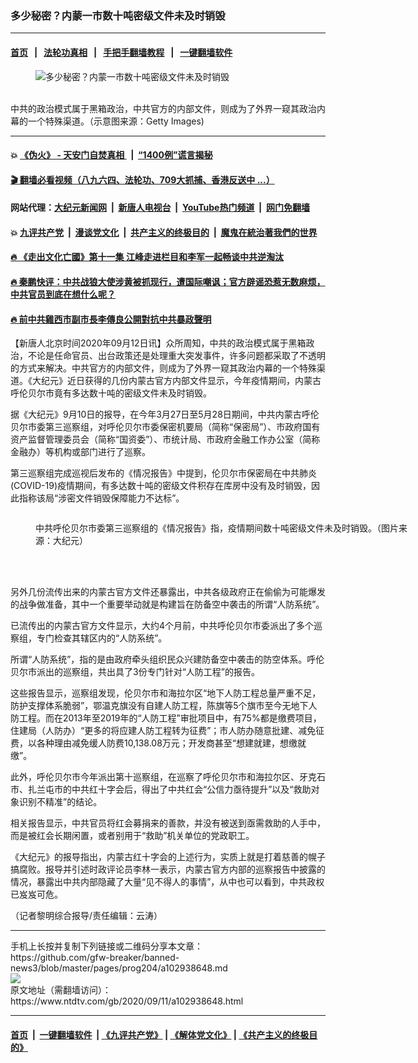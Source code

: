 ### 多少秘密？内蒙一市数十吨密级文件未及时销毁
------------------------

#### [首页](https://github.com/gfw-breaker/banned-news3/blob/master/README.md) &nbsp;&nbsp;|&nbsp;&nbsp; [法轮功真相](https://github.com/begood0513/basic/blob/master/README.md)  &nbsp;&nbsp;|&nbsp;&nbsp; [手把手翻墙教程](https://github.com/gfw-breaker/guides/wiki)  &nbsp;&nbsp;|&nbsp;&nbsp; [一键翻墙软件](https://github.com/gfw-breaker/nogfw/blob/master/README.md)  



<div><div class="featured_image">
 <figure>
  <img alt="多少秘密？内蒙一市数十吨密级文件未及时销毁" src="https://i.ntdtv.com/assets/uploads/2020/09/9c6e5e27234eb050ff75df89ef2e3278-800x450.jpg"/>
 </figure><br/>
 <span class="caption">
  中共的政治模式属于黑箱政治，中共官方的内部文件，则成为了外界一窥其政治内幕的一个特殊渠道。（示意图来源：Getty Images)
 </span>
</div>
</div><hr/>

#### 💥 [《伪火》 - 天安门自焚真相 ](http://141.164.51.119:10000/videos/blog/weihuo.html)&nbsp; |&nbsp; [“1400例”谎言揭秘  ](http://141.164.51.119:10000/videos/blog/jiexi1400.html)

#### [ 🎬  翻墙必看视频（八九六四、法轮功、709大抓捕、香港反送中 ...）](https://github.com/gfw-breaker/links/blob/master/banned.md)

#### 网站代理：[大纪元新闻网](http://167.172.10.89:10080/gb/) &nbsp;|&nbsp; [新唐人电视台](http://167.172.10.89:8808/gb/)  &nbsp;|&nbsp; [YouTube热门频道](http://158.247.203.241/youtube.html) &nbsp;|&nbsp; [网门免翻墙](http://158.247.203.241:11000/show.aspx?name=ogHome)

#### 💥 [九评共产党](http://141.164.51.119:10000/videos/res/jiuping/)&nbsp; |&nbsp; [漫谈党文化](http://141.164.51.119:10000/videos/res/mtdwh/)&nbsp; |&nbsp; [共产主义的终极目的](http://141.164.51.119:10000/videos/res/zjmd/)&nbsp; |&nbsp; [魔鬼在統治著我們的世界](http://141.164.51.119:10000/videos/res/TheSpecter/)  

#### [ 🔥  《走出文化亡國》第十一集 江峰走进栏目和李军一起畅谈中共逆淘汰](http://141.164.51.119:10000/videos/news/../res/zcwhwg/index.html)

#### [ 🔥  秦鹏快评：中共战狼大使涉黄被抓现行，遭国际嘲讽；官方辟谣恐惹无数麻烦，中共官员到底在想什么呢？](http://141.164.51.119:10000/videos/news/qp03.html)

#### [ 🔥  前中共雞西市副市長李傳良公開對抗中共暴政聲明](http://141.164.51.119:10000/videos/news/../tui/index.html)

<div><div class="post_content" itemprop="articleBody">
 <p>
  【新唐人北京时间2020年09月12日讯】众所周知，中共的政治模式属于黑箱政治，不论是任命官员、出台政策还是处理重大突发事件，许多问题都采取了不透明的方式来解决。中共官方的内部文件，则成为了外界一窥其政治内幕的一个特殊渠道。《大纪元》近日获得的几份内蒙古官方内部文件显示，今年疫情期间，内蒙古呼伦贝尔市竟有多达数十吨的密级文件未及时销毁。
 </p>
 <p>
  据《大纪元》9月10日的报导，在今年3月27日至5月28日期间，中共内蒙古呼伦贝尔市委第三巡察组，对呼伦贝尔市委保密机要局（简称“保密局”）、市政府国有资产监督管理委员会（简称“国资委”）、市统计局、市政府金融工作办公室（简称金融办）等机构或部门进行了巡察。
 </p>
 <p>
  第三巡察组完成巡视后发布的《情况报告》中提到，伦贝尔市保密局在中共肺炎(COVID-19)疫情期间，有多达数十吨的密级文件积存在库房中没有及时销毁，因此指称该局“涉密文件销毁保障能力不达标”。
 </p>
 <p>
  <img alt="" class="size-medium wp-image-102938649 aligncenter" src="https://i.ntdtv.com/assets/uploads/2020/09/ebbf3e28c4ddb5e49d868a27beb94494-600x505.jpg"/>
 </p>
 <figure class="wp-caption aligncenter" id="attachment_102938650" style="width: 600px">
  <img alt="" class="size-medium wp-image-102938650" src="https://i.ntdtv.com/assets/uploads/2020/09/4661bbf4c31fdaaf457871e7714a4902-600x526.jpg">
   <br/><figcaption class="wp-caption-text">
    中共呼伦贝尔市委第三巡察组的《情况报告》指，疫情期间数十吨密级文件未及时销毁。（图片来源：大纪元）
   </figcaption><br/>
  </img>
 </figure><br/>
 <p>
  另外几份流传出来的内蒙古官方文件还暴露出，中共各级政府正在偷偷为可能爆发的战争做准备，其中一个重要举动就是构建旨在防备空中袭击的所谓“人防系统”。
 </p>
 <p>
  已流传出的内蒙古官方文件显示，大约4个月前，中共呼伦贝尔市委派出了多个巡察组，专门检查其辖区内的“人防系统”。
 </p>
 <p>
  所谓“人防系统”，指的是由政府牵头组织民众兴建防备空中袭击的防空体系。呼伦贝尔市派出的巡察组，共出具了3份专门针对“人防工程”的报告。
 </p>
 <p>
  这些报告显示，巡察组发现，伦贝尔市和海拉尔区“地下人防工程总量严重不足，防护支撑体系脆弱”，鄂温克旗没有自建人防工程，陈旗等5个旗市至今无地下人防工程。而在2013年至2019年的“人防工程”审批项目中，有75%都是缴费项目，住建局（人防办）“更多的将应建人防工程转为征费”；市人防办随意批建、减免征费，以各种理由减免缓人防费10,138.08万元；开发商甚至“想建就建，想缴就缴”。
 </p>
 <p>
  此外，呼伦贝尔市今年派出第十巡察组，在巡察了呼伦贝尔市和海拉尔区、牙克石市、扎兰屯市的中共红十字会后，得出了中共红会“公信力亟待提升”以及“救助对象识别不精准”的结论。
 </p>
 <p>
  相关报告显示，中共官员将红会募捐来的善款，并没有被送到亟需救助的人手中，而是被红会长期闲置，或者别用于“救助”机关单位的党政职工。
 </p>
 <p>
  《大纪元》的报导指出，内蒙古红十字会的上述行为，实质上就是打着慈善的幌子搞腐败。报导并引述时政评论员李林一表示，内蒙古官方内部的巡察报告中披露的情况，暴露出中共内部隐藏了大量“见不得人的事情”，从中也可以看到，中共政权已岌岌可危。
 </p>
 <p>
  （记者黎明综合报导/责任编辑：云涛）
 </p>
 <div class="single_ad">
 </div>
</div>
</div>
<hr/>
手机上长按并复制下列链接或二维码分享本文章：<br/>
https://github.com/gfw-breaker/banned-news3/blob/master/pages/prog204/a102938648.md <br/>
<a href='https://github.com/gfw-breaker/banned-news3/blob/master/pages/prog204/a102938648.md'><img src='https://github.com/gfw-breaker/banned-news3/blob/master/pages/prog204/a102938648.md.png'/></a> <br/>
原文地址（需翻墙访问）：https://www.ntdtv.com/gb/2020/09/11/a102938648.html


------------------------
#### [首页](https://github.com/gfw-breaker/banned-news3/blob/master/README.md) &nbsp;|&nbsp; [一键翻墙软件](https://github.com/gfw-breaker/nogfw/blob/master/README.md) &nbsp;| [《九评共产党》](https://github.com/gfw-breaker/9ping.md/blob/master/README.md#九评之一评共产党是什么) | [《解体党文化》](https://github.com/gfw-breaker/jtdwh.md/blob/master/README.md) | [《共产主义的终极目的》](https://github.com/gfw-breaker/gczydzjmd.md/blob/master/README.md)


<img src='http://gfw-breaker.win/banned-news3/pages/prog204/a102938648.md' width='0px' height='0px'/>